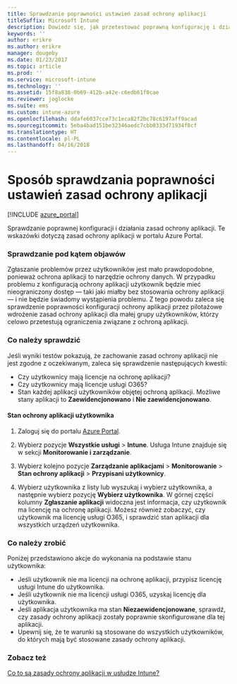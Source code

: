 ```yaml
---
title: Sprawdzanie poprawności ustawień zasad ochrony aplikacji
titleSuffix: Microsoft Intune
description: Dowiedz się, jak przetestować poprawną konfigurację i działanie zasad ochrony aplikacji.
keywords: ''
author: erikre
ms.author: erikre
manager: dougeby
ms.date: 01/23/2017
ms.topic: article
ms.prod: ''
ms.service: microsoft-intune
ms.technology: ''
ms.assetid: 15f8a838-0b69-412b-a42e-c6edb61f0cae
ms.reviewer: joglocke
ms.suite: ems
ms.custom: intune-azure
ms.openlocfilehash: ddafe6037cce73c1eca82f2bc78c6197aff9acad
ms.sourcegitcommit: 5eba4bad151be32346aedc7cbb0333d71934f8cf
ms.translationtype: HT
ms.contentlocale: pl-PL
ms.lasthandoff: 04/16/2018
---
```

# <a name="how-to-validate-your-app-protection-policy-setup"></a>Sposób sprawdzania poprawności ustawień zasad ochrony aplikacji

[!INCLUDE [azure_portal](./includes/azure_portal.md)]

Sprawdzanie poprawnej konfiguracji i działania zasad ochrony aplikacji. Te wskazówki dotyczą zasad ochrony aplikacji w portalu Azure Portal.

### <a name="checking-for-symptoms"></a>Sprawdzanie pod kątem objawów
Zgłaszanie problemów przez użytkowników jest mało prawdopodobne, ponieważ ochrona aplikacji to narzędzie ochrony danych. W przypadku problemu z konfiguracją ochrony aplikacji użytkownik będzie mieć nieograniczony dostęp — taki jaki miałby bez stosowania ochrony aplikacji — i nie będzie świadomy wystąpienia problemu. Z tego powodu zaleca się sprawdzenie poprawności konfiguracji ochrony aplikacji przez pilotażowe wdrożenie zasad ochrony aplikacji dla małej grupy użytkowników, którzy celowo przetestują ograniczenia związane z ochroną aplikacji.


### <a name="what-to-check"></a>Co należy sprawdzić

Jeśli wyniki testów pokazują, że zachowanie zasad ochrony aplikacji nie jest zgodne z oczekiwanym, zaleca się sprawdzenie następujących kwestii:

- Czy użytkownicy mają licencje na ochronę aplikacji?
- Czy użytkownicy mają licencje usługi O365?
- Stan każdej aplikacji użytkowników objętej ochroną aplikacji. Możliwe stany aplikacji to **Zaewidencjonowano** i **Nie zaewidencjonowano**.

#### <a name="user-app-protection-status"></a>Stan ochrony aplikacji użytkownika
1. Zaloguj się do portalu [Azure Portal](https://portal.azure.com).
2. Wybierz pozycje **Wszystkie usługi** > **Intune**. Usługa Intune znajduje się w sekcji **Monitorowanie i zarządzanie**.
1. Wybierz kolejno pozycje **Zarządzanie aplikacjami** > **Monitorowanie** >  **Stan ochrony aplikacji** > **Przypisani użytkownicy**.

2. Wybierz użytkownika z listy lub wyszukaj i wybierz użytkownika, a następnie wybierz pozycję **Wybierz użytkownika**. W górnej części kolumny **Zgłaszanie aplikacji** widoczna jest informacja, czy użytkownik ma licencję na ochronę aplikacji. Możesz również zobaczyć, czy użytkownik ma licencję usługi O365, i sprawdzić stan aplikacji dla wszystkich urządzeń użytkownika.



### <a name="what-to-do"></a>Co należy zrobić
Poniżej przedstawiono akcje do wykonania na podstawie stanu użytkownika:

- Jeśli użytkownik nie ma licencji na ochronę aplikacji, przypisz licencję usługi Intune do użytkownika.
- Jeśli użytkownik nie ma licencji usługi O365, uzyskaj licencję dla użytkownika.
- Jeśli aplikacja użytkownika ma stan **Niezaewidencjonowane**, sprawdź, czy zasady ochrony aplikacji zostały poprawnie skonfigurowane dla tej aplikacji.
- Upewnij się, że te warunki są stosowane do wszystkich użytkowników, do których mają być stosowane zasady ochrony aplikacji.

### <a name="see-also"></a>Zobacz też

[Co to są zasady ochrony aplikacji w usłudze Intune?](app-protection-policies.md)
